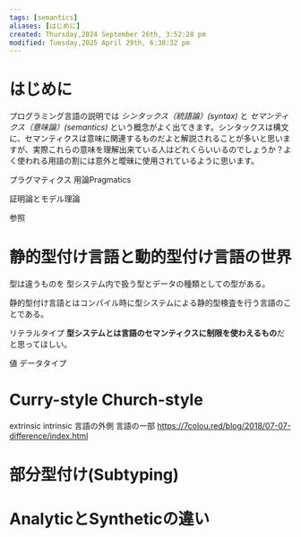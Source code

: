 ```yaml
---
tags: [semantics]
aliases: [はじめに]
created: Thursday,2024 September 26th, 3:52:28 pm
modified: Tuesday,2025 April 29th, 6:38:32 pm
---
```


# はじめに

プログラミング言語の説明では _シンタックス（統語論）(syntax)_ と _セマンティクス（意味論）(semantics)_ という概念がよく出てきます。シンタックスは構文に、セマンティクスは意味に関連するものだよと解説されることが多いと思いますが、実際これらの意味を理解出来ている人はどれくらいいるのでしょうか？よく使われる用語の割には意外と曖昧に使用されているように思います。

プラグマティクス
用論Pragmatics

証明論とモデル理論

参照

# 静的型付け言語と動的型付け言語の世界

型は違うものを
型システム内で扱う型とデータの種類としての型がある。

静的型付け言語とはコンパイル時に型システムによる静的型検査を行う言語のことである。

リテラルタイプ
**型システムとは言語のセマンティクスに制限を使わえるもの**だと思ってほしい。

値
データタイプ


# Curry-style Church-style
extrinsic intrinsic
言語の外側 言語の一部
https://7colou.red/blog/2018/07-07-difference/index.html

# 部分型付け(Subtyping)

# AnalyticとSyntheticの違い